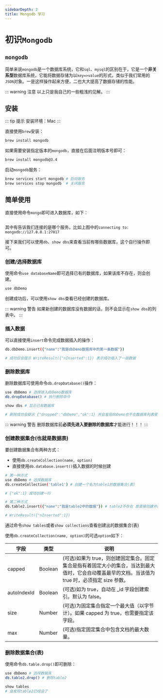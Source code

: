 ```yaml
---
sidebarDepth: 2
title: Mongodb 学习
---
```


# 初识`Mongodb`

## `mongodb`

简单来说`mongodb`是一个数据库系统，它和`sql`、`mysql`的区别在于，它是一个**非关系型**数据库系统，它能将数据存储为以`key=>value`的形式，类似于我们常用的`JSON`对象。一是这样操作起来方便，二也大大提高了数据存储的性能。

::: warning 注意
以上只是我自己的一些粗浅的见解。
:::

## 安装

::: tip 提示
安装环境：Mac
:::

直接使用`brew`安装：

```bash
brew install mongodb
```

如果需要安装指定版本的`mongodb`，直接在后面注明版本号即可：

```bash
brew install mongodb@3.4
```

启动`mongodb`服务：

```bash
brew services start mongodb # 启动服务
brew services stop mongodb  # 关闭服务
```

## 简单使用

直接使用命令`mongo`即可进入数据库，如下：

<img :src="$withBase('/assets/mongodb/init_mongodb.png')">

其中有告诉我们连接的是哪个服务，比如上图中的`connecting to: mongodb://127.0.0.1:27017`

接下来我们可以使用`db`、`show dbs`来查看当前有哪些数据库，这个自行操作即可。

### 创建/选择数据库

使用命令`use databaseName`即可选择已有的数据库，如果该库不存在，则会创建。

```bash
use dbDemo
```

创建成功后，可以使用`show dbs`查看已经创建的数据库。

::: warning 警告
如果新创建的数据库没有数据的话，则不会显示在`show dbs`的列表中。
:::

### 插入数据

可以直接使用`insert`命令完成数据插入的操作：

```bash
db.dbDemo.insert({"name":"我是dbDemo数据库中的第一条数据"})

# 成功后会提示 WriteResult({"nInserted":1}) 表示成功插入了一跳数据
```

### 删除数据库

删除数据库可使用命令`db.dropDatabase()`操作：

```bash
use dbDemo # 选择进入dbDemo数据库
db.dropDatabase() # 执行删除命令

show dbs # 显示已有数据库

# 删除成功会提示 {"dropped":"dbDemo","ok":1} 并会发现dbDemo也不在数据库列表里了
```

::: warning 警告
删除数据库前**必须先进入要删除的数据库**才能进行！！！
:::


### 创建数据集合(也就是数据表)

要创建数据集合有两种方式：

- 使用`db.createCollection(name, option)`
- 直接使用`db.database.insert()`插入数据的时候创建

```bash
# 第一种方式
use dbDemo # 选择数据库
db.createCollection('table1') # 创建一个名为table1的数据集合(表)

# {"ok":1} 成功创建一行

# 第二种方式
db.table2.insert({"name":"我是table2中的数据"}) # table2不存在 故直接创建并插入一条数据

# WriteResult({"nInserted":1})
```

通过命令`show tables`或者`show collections`查看创建出的数据集合(表)

使用`db.createCollection(name, option)`的可选`option`如下：

| 字段  | 类型  | 说明  |
|------|-------|------|
| capped  | Boolean |(可选)如果为 true，则创建固定集合。固定集合是指有着固定大小的集合，当达到最大值时，它会自动覆盖最早的文档。当该值为 true 时，必须指定 size 参数。 |
| autoIndexId | Boolean |(可选)如为 true，自动在 _id 字段创建索引。默认为 false。|
| size  | Number  |(可选)为固定集合指定一个最大值（以字节计）。如果 capped 为 true，也需要指定该字段。|
| max | Number  |(可选)指定固定集合中包含文档的最大数量。|


### 删除数据集合(表)

使用命令`db.table.drop()`即可删除：

```bash
use dbDemo # 选择数据库
db.table2.drop() # 删除table2

show tables
# 会发现table2已经没了
```